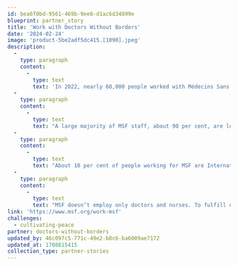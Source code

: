 ```yaml
---
id: bea6f0bd-9561-469b-9ee8-d1ac6d34899e
blueprint: partner_story
title: 'Work with Doctors Without Borders'
date: '2024-02-24'
image: 'product-5be2adf5dc415.[1090].jpeg'
description:
  -
    type: paragraph
    content:
      -
        type: text
        text: 'In 2022, nearly 68,000 people worked with Médecins Sans Frontières and contributed to giving lifesaving medical assistance to people who would otherwise be denied access to healthcare, clean water and shelter.'
  -
    type: paragraph
    content:
      -
        type: text
        text: "A large majority of MSF staff, about 90 per cent, are locally hired in their country of residence, working for MSF assistance programmes in proximity with the people and communities we support, or in MSF offices around the world. \_"
  -
    type: paragraph
    content:
      -
        type: text
        text: "About 10 per cent of people working for MSF are Internationally Mobile Staff, specialists or senior managers hired on fixed-term contracts to carry out assignments in countries of intervention. \_"
  -
    type: paragraph
    content:
      -
        type: text
        text: "MSF doesn’t employ only doctors and nurses. To fulfill our social mission, we recruit employees from a large range of professions in the medical, finance, logistics, IT, administration, human resources, and communications fields, and in other areas. \_"
link: 'https://www.msf.org/work-msf'
challenges:
  - cultivating-peace
partner: doctors-without-borders
updated_by: 46c097c5-771c-49e2-b8c6-ba6009ae7172
updated_at: 1708815415
collection_type: partner-stories
---
```

